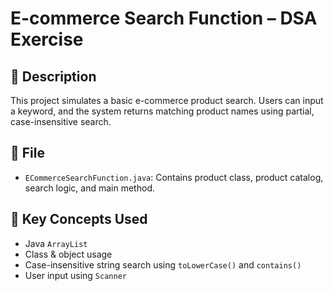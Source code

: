 # E-commerce Search Function – DSA Exercise

## 📌 Description
This project simulates a basic e-commerce product search. Users can input a keyword, and the system returns matching product names using partial, case-insensitive search.

## 📂 File
- `ECommerceSearchFunction.java`: Contains product class, product catalog, search logic, and main method.

## 🧠 Key Concepts Used
- Java `ArrayList`
- Class & object usage
- Case-insensitive string search using `toLowerCase()` and `contains()`
- User input using `Scanner`

